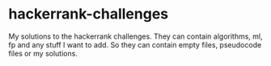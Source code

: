 # hackerrank-challenges
My solutions to the hackerrank challenges.  They can contain algorithms, ml, fp and any stuff I want to add. So they can contain empty files, pseudocode files or my solutions. 
